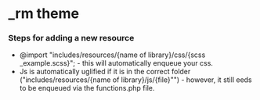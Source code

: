 _rm theme
======
### Steps for adding a new resource

* @import "includes/resources/{name of library}/css/{scss _example.scss}"; - this will automatically enqueue your css.
* Js is automatically uglified if it is in the correct folder ("includes/resources/{name of library}/js/{file}"") - however, it still eeds to be enqueued via the functions.php file.